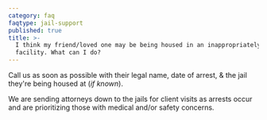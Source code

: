 ```yaml
---
category: faq
faqtype: jail-support
published: true
title: >-
  I think my friend/loved one may be being housed in an inappropriately gendered
  facility. What can I do?
---
```

Call us as soon as possible with their legal name, date of arrest, & the jail they're being housed at (_if known_).

We are sending attorneys down to the jails for client visits as arrests occur and are prioritizing those with medical and/or safety concerns.
